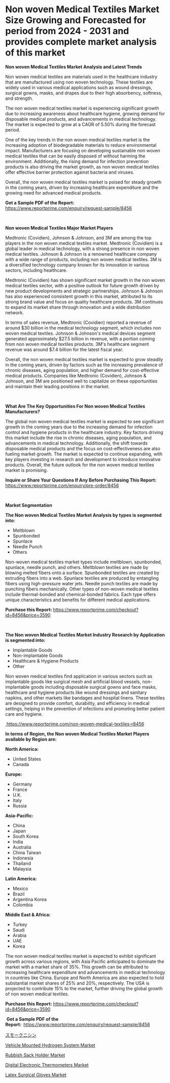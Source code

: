 <p><h1>Non woven Medical Textiles Market Size Growing and Forecasted for period from 2024 - 2031 and provides complete market analysis of this market</h1></p><p><strong>Non woven Medical Textiles Market Analysis and Latest Trends</strong></p>
<p><p>Non woven medical textiles are materials used in the healthcare industry that are manufactured using non woven technology. These textiles are widely used in various medical applications such as wound dressings, surgical gowns, masks, and drapes due to their high absorbency, softness, and strength.</p><p>The non woven medical textiles market is experiencing significant growth due to increasing awareness about healthcare hygiene, growing demand for disposable medical products, and advancements in medical technology. The market is expected to grow at a CAGR of 5.50% during the forecast period.</p><p>One of the key trends in the non woven medical textiles market is the increasing adoption of biodegradable materials to reduce environmental impact. Manufacturers are focusing on developing sustainable non woven medical textiles that can be easily disposed of without harming the environment. Additionally, the rising demand for infection prevention products is also driving the market growth, as non woven medical textiles offer effective barrier protection against bacteria and viruses.</p><p>Overall, the non woven medical textiles market is poised for steady growth in the coming years, driven by increasing healthcare expenditure and the growing need for advanced medical products.</p></p>
<p><strong>Get a Sample PDF of the Report:&nbsp;</strong> <a href="https://www.reportprime.com/enquiry/request-sample/8456">https://www.reportprime.com/enquiry/request-sample/8456</a></p>
<p>&nbsp;</p>
<p><strong>Non woven Medical Textiles Major Market Players</strong></p>
<p><p>Medtronic (Covidien), Johnson & Johnson, and 3M are among the top players in the non woven medical textiles market. Medtronic (Covidien) is a global leader in medical technology, with a strong presence in non woven medical textiles. Johnson & Johnson is a renowned healthcare company with a wide range of products, including non woven medical textiles. 3M is a diversified technology company known for its innovation in various sectors, including healthcare.</p><p>Medtronic (Covidien) has shown significant market growth in the non woven medical textiles sector, with a positive outlook for future growth driven by new product developments and strategic partnerships. Johnson & Johnson has also experienced consistent growth in this market, attributed to its strong brand value and focus on quality healthcare products. 3M continues to expand its market share through innovation and a wide distribution network.</p><p>In terms of sales revenue, Medtronic (Covidien) reported a revenue of around $30 billion in the medical technology segment, which includes non woven medical textiles. Johnson & Johnson's medical devices segment generated approximately $27.5 billion in revenue, with a portion coming from non woven medical textiles products. 3M's healthcare segment revenue was around $7.4 billion for the latest fiscal year.</p><p>Overall, the non woven medical textiles market is expected to grow steadily in the coming years, driven by factors such as the increasing prevalence of chronic diseases, aging population, and higher demand for cost-effective medical products. Companies like Medtronic (Covidien), Johnson & Johnson, and 3M are positioned well to capitalize on these opportunities and maintain their leading positions in the market.</p></p>
<p>&nbsp;</p>
<p><strong>What Are The Key Opportunities For Non woven Medical Textiles Manufacturers?</strong></p>
<p><p>The global non woven medical textiles market is expected to see significant growth in the coming years due to the increasing demand for infection control and hygiene products in the healthcare industry. Key factors driving this market include the rise in chronic diseases, aging population, and advancements in medical technology. Additionally, the shift towards disposable medical products and the focus on cost-effectiveness are also fueling market growth. The market is expected to continue expanding, with key players investing in research and development to introduce innovative products. Overall, the future outlook for the non woven medical textiles market is promising.</p></p>
<p><strong>Inquire or Share Your Questions If Any Before Purchasing This Report:</strong> <a href="https://www.reportprime.com/enquiry/pre-order/8456">https://www.reportprime.com/enquiry/pre-order/8456</a></p>
<p>&nbsp;</p>
<p><strong>Market Segmentation</strong></p>
<p><strong>The Non woven Medical Textiles Market Analysis by types is segmented into:</strong></p>
<p><ul><li>Meltblown</li><li>Spunbonded</li><li>Spunlace</li><li>Needle Punch</li><li>Others</li></ul></p>
<p><p>Non-woven medical textiles market types include meltblown, spunbonded, spunlace, needle punch, and others. Meltblown textiles are made by blowing melted fibers onto a surface. Spunbonded textiles are created by extruding fibers into a web. Spunlace textiles are produced by entangling fibers using high-pressure water jets. Needle punch textiles are made by punching fibers mechanically. Other types of non-woven medical textiles include thermal-bonded and chemical-bonded fabrics. Each type offers unique characteristics and benefits for different medical applications.</p></p>
<p><strong>Purchase this Report:&nbsp;</strong><a href="https://www.reportprime.com/checkout?id=8456&price=3590">https://www.reportprime.com/checkout?id=8456&price=3590</a></p>
<p>&nbsp;</p>
<p><strong>The Non woven Medical Textiles Market Industry Research by Application is segmented into:</strong></p>
<p><ul><li>Implantable Goods</li><li>Non-implantable Goods</li><li>Healthcare & Hygiene Products</li><li>Other</li></ul></p>
<p><p>Non woven medical textiles find application in various sectors such as implantable goods like surgical mesh and artificial blood vessels, non-implantable goods including disposable surgical gowns and face masks, healthcare and hygiene products like wound dressings and sanitary napkins, and other markets like bandages and hospital linens. These textiles are designed to provide comfort, durability, and efficiency in medical settings, helping in the prevention of infections and promoting better patient care and hygiene.</p></p>
<p><a href="https://www.reportprime.com/non-woven-medical-textiles-r8456">&nbsp;https://www.reportprime.com/non-woven-medical-textiles-r8456</a></p>
<p><strong>In terms of Region, the Non woven Medical Textiles Market Players available by Region are:</strong></p>
<p>
    <p> <strong> North America: </strong>
        <ul>
            <li>United States</li>
            <li>Canada</li>
        </ul>
        </p> 
    <p> <strong> Europe: </strong>
        <ul>
            <li>Germany</li>
            <li>France</li>
            <li>U.K.</li>
            <li>Italy</li>
            <li>Russia</li>
        </ul>
        </p> 
    <p> <strong> Asia-Pacific: </strong>
        <ul>
            <li>China</li>
            <li>Japan</li>
            <li>South Korea</li>
            <li>India</li>
            <li>Australia</li>
            <li>China Taiwan</li>
            <li>Indonesia</li>
            <li>Thailand</li>
            <li>Malaysia</li>
        </ul>
        </p> 
    <p> <strong> Latin America: </strong>
        <ul>
            <li>Mexico</li>
            <li>Brazil</li>
            <li>Argentina Korea</li>
            <li>Colombia</li>
        </ul>
        </p> 
    <p> <strong> Middle East & Africa: </strong>
        <ul>
            <li>Turkey</li>
            <li>Saudi</li>
            <li>Arabia</li>
            <li>UAE</li>
            <li>Korea</li>
        </ul>
    </p>
    </p>
<p><p>The non woven medical textiles market is expected to exhibit significant growth across various regions, with Asia Pacific anticipated to dominate the market with a market share of 35%. This growth can be attributed to increasing healthcare expenditure and advancements in medical technology in countries like China. Europe and North America are also expected to hold substantial market shares of 25% and 20%, respectively. The USA is projected to contribute 15% to the market, further driving the global growth of non woven medical textiles.</p></p>
<p><strong>Purchase this Report: </strong><a href="https://www.reportprime.com/checkout?id=8456&price=3590">https://www.reportprime.com/checkout?id=8456&price=3590</a></p>
<p>&nbsp;<strong>Get a Sample PDF of the Report:&nbsp;&nbsp;</strong><a href="https://www.reportprime.com/enquiry/request-sample/8456">https://www.reportprime.com/enquiry/request-sample/8456</a></p>
<p><strong></strong></p>
<p><p><a href="https://github.com/vtbvgl20191192/Market-Research-Report-List-1/blob/main/479808622882.md">スモークニシン</a></p><p><a href="https://www.linkedin.com/pulse/vehicle-mounted-hydrogen-system-market-comprehensive-report-9gmff?trackingId=c3KcnFvBDOVKijQSdMBlAQ%3D%3D">Vehicle Mounted Hydrogen System Market</a></p><p><a href="https://www.linkedin.com/pulse/rubbish-sack-holder-market-size-growth-segmentation-regional-9rnof?trackingId=Wao52meDRHMw3d5ZJ1W7RA%3D%3D">Rubbish Sack Holder Market</a></p><p><a href="https://github.com/zjyglelu/Market-Research-Report-List-2/blob/main/digital-electronic-thermometers-market.md">Digital Electronic Thermometers Market</a></p><p><a href="https://github.com/elizabethdagraca/Market-Research-Report-List-2/blob/main/latex-surgical-gloves-market.md">Latex Surgical Gloves Market</a></p></p>